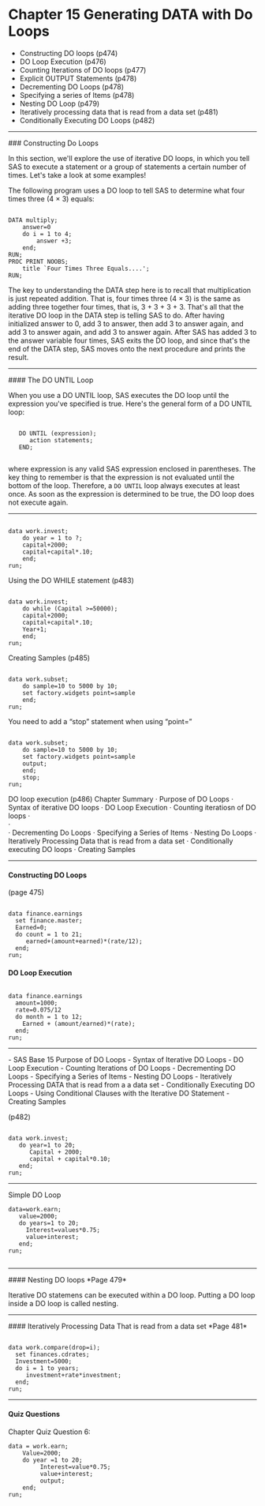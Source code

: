 Chapter 15 Generating DATA with Do Loops
=======================================
- Constructing DO loops (p474)
- DO Loop Execution (p476)
- Counting Iterations of DO loops (p477)
- Explicit OUTPUT Statements (p478)
- Decrementing DO Loops (p478)
- Specifying a series of Items (p478)
- Nesting DO Loop (p479)
- Iteratively processing data that is read from a data set (p481)
- Conditionally Executing DO Loops (p482)

<hr>
### Constructing Do Loops

In this section, we'll explore the use of iterative DO loops, in which you tell SAS to execute a statement or a group of statements a certain number of times. Let's take a look at some examples!

The following program uses a DO loop to tell SAS to determine what four times three (4 × 3) equals:

<pre><code>
DATA multiply; 
	answer=0
 	do i = 1 to 4;
		answer +3;
	end;
RUN;
PROC PRINT NOOBS;
	title `Four Times Three Equals....';
RUN;
</code></pre>
The key to understanding the DATA step here is to recall that multiplication is just repeated addition. That is, four times three (4 × 3) is the same as adding three together four times, that is, 3 + 3 + 3 + 3. That's all that the iterative DO loop in the DATA step is telling SAS to do. After having initialized answer to 0, add 3 to answer, then add 3 to answer again, and add 3 to answer again, and add 3 to answer again. After SAS has added 3 to the answer variable four times, SAS exits the DO loop, and since that's the end of the DATA step, SAS moves onto the next procedure and prints the result.
<hr>
#### The DO UNTIL Loop

When you use a DO UNTIL loop, SAS executes the DO loop until the expression you've specified is true. Here's the general form of a DO UNTIL loop:
   <pre><code>
   DO UNTIL (expression);
      action statements;
   END;
   </code></pre>
where expression is any valid SAS expression enclosed in parentheses. The key thing to remember is that the expression is not evaluated until the bottom of the loop. Therefore, a `DO UNTIL` loop always executes at least once. As soon as the expression is determined to be true, the DO loop does not execute again.
<hr>
<pre><code>
data work.invest;
	do year = 1 to ?;
   	capital+2000;
   	capital+capital*.10;
	end;  
run;
</code></pre>

Using the DO WHILE statement (p483)
<pre><code>
data work.invest;
	do while (Capital >=50000);
   	capital+2000;
   	capital+capital*.10;
   	Year+1;
    end;
run;
</code></pre> 
 
 
 
 
 
 
Creating Samples (p485)
<pre><code> 
data work.subset;
	do sample=10 to 5000 by 10;
   	set factory.widgets point=sample
	end;
run;
</code></pre> 
You need to add a “stop” statement when using “point=”
<pre><code>
data work.subset;
	do sample=10 to 5000 by 10;
   	set factory.widgets point=sample
   	output;
	end;
	stop;
run;
</code></pre> 
DO loop execution (p486)
Chapter Summary
·         Purpose of DO Loops
·         Syntax of iterative DO loops
·         DO Loop Execution
·         Counting iteratiosn of DO loops
·          
·          
·         Decrementing Do Loops
·         Specifying a Series of Items
·         Nesting Do Loops
·         Iteratively Processing Data that is read from a data set
·         Conditionally executing DO loops
·         Creating Samples

<hr>


#### Constructing DO Loops
(page 475)
<pre><code>
data finance.earnings
  set finance.master; 
  Earned=0;
  do count = 1 to 21;
     earned+(amount+earned)*(rate/12);
  end;
run;
</code></pre>

#### DO Loop Execution


<pre><code>
data finance.earnings
  amount=1000;
  rate=0.075/12
  do month = 1 to 12;
    Earned + (amount/earned)*(rate);		
  end;
run;
</code></pre>

<hr>
- SAS Base 15 Purpose of DO Loops
- Syntax of Iterative DO Loops
- DO Loop Execution
- Counting Iterations of DO Loops
- Decrementing DO Loops
- Specifying a Series of Items
- Nesting DO Loops
- Iteratively Processing DATA that is read from a a data set
- Conditionally Executing DO Loops
- Using Conditional Clauses with the Iterative DO Statement
- Creating Samples

<p>(p482)</p>

<pre><code>
data work.invest;
   do year=1 to 20;
      Capital + 2000;
      capital + capital*0.10;
   end;
run;
</code></pre>

<hr>



<p>Simple DO Loop</p>

<pre><code>data=work.earn;
   value=2000;
   do years=1 to 20;
     Interest=values*0.75;
     value+interest;
   end;
run;

</code></pre>

<hr>
#### Nesting DO loops
*Page 479*

Iterative DO statemens can be executed within a DO loop. Putting a DO loop inside a DO loop is called nesting.

<hr>
#### Iteratively Processing Data That is read from a data set 
*Page 481*

<pre><code>
data work.compare(drop=i);
  set finances.cdrates;
  Investment=5000;
  do i = 1 to years;
     investment+rate*investment;
  end;
run;  
</code></pre>



<hr>

#### Quiz Questions
<p>Chapter Quiz Question 6:</p>

<pre><code>data = work.earn;
    Value=2000;
    do year =1 to 20;
         Interest=value*0.75;
         value+interest;
         output;
    end;
run;

</code></pre>
